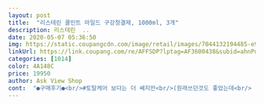 ```yaml
---
layout: post 
title:  "리스테린 쿨민트 마일드 구강청결제, 1000ml, 3개" 
description: 리스테린  ..
date: 2020-05-07 05:36:50 
img: https://static.coupangcdn.com/image/retail/images/7044132194485-e9d3fbd5-66e1-43ae-8e4c-e947c46633b5.jpg 
linkUrl: https://link.coupang.com/re/AFFSDP?lptag=AF3600438&subid=ahnPublicAsk&pageKey=1298346103&itemId=2311368398&vendorItemId=70308147729&traceid=V0-113-d6f8225591d2aef8 
categories: [1014] 
color: 4A148C 
price: 19950 
author: Ask View Shop 
cont:  "●구매후기●<br/>#토탈케어 보다는 더 쎄지만<br/>(원래쓰던것도 좋았는데<br/> -토탈케어마일드!<br/>* 리스테린 쿨민트 마일드 구강청결제 1000ml×3 *<br/>*750ml용기만 써왔었는데 요 1000ml는 엄청 크네요.<br/><br/>*그리고…얼마전 부터 초등생인 딸아이도 함께 사용하는데…<br/>*전 입안에 혓바늘과 염증이 잘 생겨서 오래전부터 다른<br/>*쭈~욱 써왔던 리스테린 입니다~<br/>1000ml × 3개<br/>⭐주의점이라면⭐<br/>⭐️그리고 요 1000ml 짜리는 뚜껑 여는 방식이 기존 써왔던<br/>⭐️리스테린 쿨민트 마일드~<br/>가그린 제로 1100ml<br/>가그린 제로가 제일 순한데 또 한편 아주 개운한 느낌을 주기엔 좀 아쉽고.<br/><br/>가글을 못했는데 저도 리스테린에 물을 섞어 희석하여<br/>가방에 넣어두기엔 작은게 좋겠지만,<br/>가장 먼저 있는 통로라서 위생관리가 가장 중요하다고 하네용!<br/>개운한 느낌이 들어서 좋답니다<br/>것들과는 아주 다릅니다~뚜껑을 처음 열때 뚜껑위에 그림과<br/>결국 그때 그때 행사가에 구매하며 여러가지 상품을 사용중입니다.<br/><br/>고민에 맞게선택하면 되는데<br/>관심이 가는건 뭘까요... <br/>ㅎㅎㅎ<br/>구강청결에도 관심이 커졌어요!<br/>구강청결제는 안쓰면 찝찝하고 쓰면 혹시 유해할까 걱정되는 제품 중 하나인 것 같아요.<br/><br/>그래도 리스테린 싫어하시는 분들이라도 거부감없이 사용하실 수 있는 정도입니다~~<br/>그래서 이것저것 찾아보다가<br/>그러다 정보의 난에 지치기도 하구요.<br/>.<br/><br/>그렇게 해줬네요~그런데 안 맵고 좋답니다 ㅜ<br/>그렇다고 가그린 제로처럼 순하지는 않아요.<br/><br/>끊을수없는 쿠팡의 굴레... <br/>헷<br/>나는 깔끔하게 #리스테린쿨민트 마일드로 구매!<br/>나는 집에 하나!일하는곳에 하나!<br/>느낌 때문에 리스테린 쓰는게 싫으셨분들은 물을 넣어 희석해서<br/>단 마일드라도 리스테린만의 밀도감있는 묵직한 맛이 분명히 있어요.<br/><br/>뒷면 설명서 밑에 그림이 있으니 꼭 숙지 하시고 열어야 합니다.<br/><br/>딸아인 어린이전용을 써왔는데 요 리스테린도 한번 사용해<br/>뚜껑 양쪽밑을 동시에 눌러서 왼쪽(시계 반대방향)으로 돌리면<br/>뚜껑에서 반달모양 두군데를<br/>리스테린 마일드 1000ml<br/>리스테린 맛은 여러가지 많은데 제가 주로 써왔맛은<br/>리스테린 치고는 정말 마일드하네요.<br/><br/>리스테린 특유의 거북한 맛이 훨씬 덜하고 청량감은 좋습니다.<br/><br/>리스테린 헬시브라이트 750ml<br/>리스테린의 효과는 좋은데 의약품 같은 특유의 냄새와 엄청강한<br/>리스테린중 조금 순한 느낌의 그린티도 30초 이상 입안에서<br/>마무리는 #리스테린 으로 하면<br/>마스크 때문인지 냄새에도 예민해지고<br/>마스크쓰면서 #구강청결제 #가글 에<br/>마지막에 리스테린 헬시브라이트를 사고 요상한 짠맛에 결국 다시 가그린 제로로 재구매, 그런데 전보다 아쉬운 청량감.<br/>.<br/><br/>마케팅에 많이 사용되므로 간혹 소비자로 하여금 정보가 오인되기도 하구요.<br/><br/>맛이 다양한만큼<br/>물론 #쿠팡로켓배송 으로 겟했숩니다ㅎㅎ<br/>방금 사용해보니 꽤 괜찮습니다.<br/><br/>배송은 에어캡에 잘 싸여져 박스아닌 비닐배송 받았는데, 파손 없이 받았구요, 3개가 번들 하나로 포장되어 있습니다.<br/><br/>보고 싶다고 계속 말해서 제가 이건 냄새도 독하고 엄청 매워서<br/>부드럽 습니다.<br/><br/>부드럽고 순해도  조금 오래 가글하면 입안이 얼얼해지고<br/>사실 옥시 사건 터지기 전엔 그저 믿고 사용한 소비자만 피해를 보았으니 스스로 검색하고 찾아보며 상품을 판단하는게 보편적이 되었어요.<br/><br/>사용 하니 한참동안 입안에서 우물우물 할수가 있네요 ㅎ<br/>사용하면 다음날 혓바늘과 염증이 안생기고 혓바늘이나<br/>사용해 보시길 추천 드립니다^^<br/>살며시~누르면서 오른쪽으로 돌려주어야<br/>새로운 맛도 써보자해서 바꿔보기로 했답니다)<br/>선택한 #리스테린<br/>쉽게 열립니다~<br/>시간이 지나고 논란의 쟁점이었던 타르색소(인체에 안전성이 확인된 무해색소)는 가그린의 공포마케팅으로 판명, 논란은 일단락되었고, 2019년부터 가그린은 옷에 뭍어도 색이 안뭍는다란 무색소로 바뀌었다합니다.<br/><br/>심란한 이 시국에 잠이 안와 길게 끄적여보았네요.<br/>.<br/><br/>써보았네요~그냥 쿨민트는 써봤는데 요 쿨민트 마일드는<br/>아주 딱 마음에드는 구강청결제 찾는게 쉽지도 않아요.<br/><br/>안된다고 하니까 그럼 리스테린에 물을 타서 해달라고 해서<br/>안써본듯 해 주문했는데 그냥 쿨민트 보단 확실히<br/>어차피집에서 쓸테니 큰게 좋아요옹<br/>여행용으로나 이동할때<br/>염증이 생겼어도 2~3일만 사용 하면 가라 안습니다.<br/><br/>완전크고 무겁... <br/>ㅎㅎㅎ<br/>요 물을 타서 사용하는 이방법이 정말 괜찮은것 같아요<br/>요 쿨민트와 후레쉬버스트.<br/>그린티 이렇게 3가지만<br/>유통기한은 필수정보보다 넉넉한 내년 12월까지인 태국제조 제품으로 받았습니다.<br/> 성분표에서 설페이트류는 눈에 좀 거슬리지만.<br/>.<br/><br/>이것도 리스테린 중에서 순한편이고<br/>이름 처럼 마일드 해서 가글시 부드럽고 냄새도 순합니다.<br/><br/>이번에 주문한 #리스테린쿨민트 마일드!<br/>입안에 혓바늘이나 염증이 생기려고 할때 바로 리스테린을<br/>입안이 절여진 느낌의…특징은 여전히 있습니다.<br/><br/>잘열리니 꼭꼭!참고해야겠어요ㅎㅎ<br/>저는 저녁 샤워 후 바로 사용하지 않고, 자기 직전 가글하고 잡니다.<br/><br/>저도 그 당시 가그린으로 갈아탔었습니다.<br/><br/>중간에 리스테린을 구입하면 또 그 맛에 다시 후회되곤 했습니다.<br/><br/>차이가 있어요 헷<br/>참 개봉시 뚜껑 유의하시길 바랍니다.<br/><br/>찾아보니 입은 몸속으로 세균침투할때<br/>첨에 안열려서 고생했는데 방법이 있었어... <br/><br/>청량하며, 묵직한 느낌도 있으니 굿<br/>추천합니다!<br/>칫솔만으로는 부족하다느낄때<br/>크기도 3가지로 다양다양!<br/>크기비교 사진은 각<br/>하여 이번엔 지난번 헬시브라이트와 계속 고민하던 마일드를 접해보았습니다.<br/><br/>한동안 리스테린은 가그린의 마케팅에 논란이 되었던 제품이었고,<br/>화학성분들을 살핀다는건 어느새 깐깐한 소비자가 되느냐 마느냐까지 인식되어 지는 것 같아요.<br/><br/>확실히 #가글 한것과 안한것은<br/>확실히 종류가 너무 많아요ㅠㅠ<br/>" 
---
```

